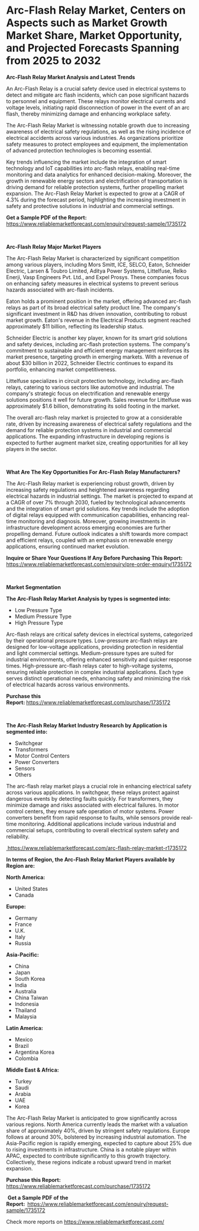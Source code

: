 <p><h1>Arc-Flash Relay Market, Centers on Aspects such as Market Growth Market Share, Market Opportunity, and Projected Forecasts Spanning from 2025 to 2032</h1></p><p><strong>Arc-Flash Relay Market Analysis and Latest Trends</strong></p>
<p><p>An Arc-Flash Relay is a crucial safety device used in electrical systems to detect and mitigate arc flash incidents, which can pose significant hazards to personnel and equipment. These relays monitor electrical currents and voltage levels, initiating rapid disconnection of power in the event of an arc flash, thereby minimizing damage and enhancing workplace safety.</p><p>The Arc-Flash Relay Market is witnessing notable growth due to increasing awareness of electrical safety regulations, as well as the rising incidence of electrical accidents across various industries. As organizations prioritize safety measures to protect employees and equipment, the implementation of advanced protection technologies is becoming essential.</p><p>Key trends influencing the market include the integration of smart technology and IoT capabilities into arc-flash relays, enabling real-time monitoring and data analytics for enhanced decision-making. Moreover, the growth in renewable energy sectors and electrification of transportation is driving demand for reliable protection systems, further propelling market expansion. The Arc-Flash Relay Market is expected to grow at a CAGR of 4.3% during the forecast period, highlighting the increasing investment in safety and protective solutions in industrial and commercial settings.</p></p>
<p><strong>Get a Sample PDF of the Report:&nbsp;</strong> <a href="https://www.reliablemarketforecast.com/enquiry/request-sample/1735172?utm_campaign=3225&utm_medium=2&utm_source=Github&utm_content=ia&utm_term=25032025&utm_id=arc-flash-relay">https://www.reliablemarketforecast.com/enquiry/request-sample/1735172</a></p>
<p>&nbsp;</p>
<p><strong>Arc-Flash Relay Major Market Players</strong></p>
<p><p>The Arc-Flash Relay Market is characterized by significant competition among various players, including Mors Smitt, ICE, SELCO, Eaton, Schneider Electric, Larsen & Toubro Limited, Aditya Power Systems, Littelfuse, Relko Enerji, Vasp Engineers Pvt. Ltd., and Expel Prosys. These companies focus on enhancing safety measures in electrical systems to prevent serious hazards associated with arc-flash incidents.</p><p>Eaton holds a prominent position in the market, offering advanced arc-flash relays as part of its broad electrical safety product line. The company's significant investment in R&D has driven innovation, contributing to robust market growth. Eaton's revenue in the Electrical Products segment reached approximately $11 billion, reflecting its leadership status.</p><p>Schneider Electric is another key player, known for its smart grid solutions and safety devices, including arc-flash protection systems. The company's commitment to sustainable and efficient energy management reinforces its market presence, targeting growth in emerging markets. With a revenue of about $30 billion in 2022, Schneider Electric continues to expand its portfolio, enhancing market competitiveness.</p><p>Littelfuse specializes in circuit protection technology, including arc-flash relays, catering to various sectors like automotive and industrial. The company's strategic focus on electrification and renewable energy solutions positions it well for future growth. Sales revenue for Littelfuse was approximately $1.6 billion, demonstrating its solid footing in the market.</p><p>The overall arc-flash relay market is projected to grow at a considerable rate, driven by increasing awareness of electrical safety regulations and the demand for reliable protection systems in industrial and commercial applications. The expanding infrastructure in developing regions is expected to further augment market size, creating opportunities for all key players in the sector.</p></p>
<p>&nbsp;</p>
<p><strong>What Are The Key Opportunities For Arc-Flash Relay Manufacturers?</strong></p>
<p><p>The Arc-Flash Relay market is experiencing robust growth, driven by increasing safety regulations and heightened awareness regarding electrical hazards in industrial settings. The market is projected to expand at a CAGR of over 7% through 2030, fueled by technological advancements and the integration of smart grid solutions. Key trends include the adoption of digital relays equipped with communication capabilities, enhancing real-time monitoring and diagnosis. Moreover, growing investments in infrastructure development across emerging economies are further propelling demand. Future outlook indicates a shift towards more compact and efficient relays, coupled with an emphasis on renewable energy applications, ensuring continued market evolution.</p></p>
<p><strong>Inquire or Share Your Questions If Any Before Purchasing This Report:</strong> <a href="https://www.reliablemarketforecast.com/enquiry/pre-order-enquiry/1735172?utm_campaign=3225&utm_medium=2&utm_source=Github&utm_content=ia&utm_term=25032025&utm_id=arc-flash-relay">https://www.reliablemarketforecast.com/enquiry/pre-order-enquiry/1735172</a></p>
<p>&nbsp;</p>
<p><strong>Market Segmentation</strong></p>
<p><strong>The Arc-Flash Relay Market Analysis by types is segmented into:</strong></p>
<p><ul><li>Low Pressure Type</li><li>Medium Pressure Type</li><li>High Pressure Type</li></ul></p>
<p><p>Arc-flash relays are critical safety devices in electrical systems, categorized by their operational pressure types. Low-pressure arc-flash relays are designed for low-voltage applications, providing protection in residential and light commercial settings. Medium-pressure types are suited for industrial environments, offering enhanced sensitivity and quicker response times. High-pressure arc-flash relays cater to high-voltage systems, ensuring reliable protection in complex industrial applications. Each type serves distinct operational needs, enhancing safety and minimizing the risk of electrical hazards across various environments.</p></p>
<p><strong>Purchase this Report:&nbsp;</strong><a href="https://www.reliablemarketforecast.com/purchase/1735172?utm_campaign=3225&utm_medium=2&utm_source=Github&utm_content=ia&utm_term=25032025&utm_id=arc-flash-relay">https://www.reliablemarketforecast.com/purchase/1735172</a></p>
<p>&nbsp;</p>
<p><strong>The Arc-Flash Relay Market Industry Research by Application is segmented into:</strong></p>
<p><ul><li>Switchgear</li><li>Transformers</li><li>Motor Control Centers</li><li>Power Converters</li><li>Sensors</li><li>Others</li></ul></p>
<p><p>The arc-flash relay market plays a crucial role in enhancing electrical safety across various applications. In switchgear, these relays protect against dangerous events by detecting faults quickly. For transformers, they minimize damage and risks associated with electrical failures. In motor control centers, they ensure safe operation of motor systems. Power converters benefit from rapid response to faults, while sensors provide real-time monitoring. Additional applications include various industrial and commercial setups, contributing to overall electrical system safety and reliability.</p></p>
<p><a href="https://www.reliablemarketforecast.com/arc-flash-relay-market-r1735172?utm_campaign=3225&utm_medium=2&utm_source=Github&utm_content=ia&utm_term=25032025&utm_id=arc-flash-relay">&nbsp;https://www.reliablemarketforecast.com/arc-flash-relay-market-r1735172</a></p>
<p><strong>In terms of Region, the Arc-Flash Relay Market Players available by Region are:</strong></p>
<p>
    <p> <strong> North America: </strong>
        <ul>
            <li>United States</li>
            <li>Canada</li>
        </ul>
        </p> 
    <p> <strong> Europe: </strong>
        <ul>
            <li>Germany</li>
            <li>France</li>
            <li>U.K.</li>
            <li>Italy</li>
            <li>Russia</li>
        </ul>
        </p> 
    <p> <strong> Asia-Pacific: </strong>
        <ul>
            <li>China</li>
            <li>Japan</li>
            <li>South Korea</li>
            <li>India</li>
            <li>Australia</li>
            <li>China Taiwan</li>
            <li>Indonesia</li>
            <li>Thailand</li>
            <li>Malaysia</li>
        </ul>
        </p> 
    <p> <strong> Latin America: </strong>
        <ul>
            <li>Mexico</li>
            <li>Brazil</li>
            <li>Argentina Korea</li>
            <li>Colombia</li>
        </ul>
        </p> 
    <p> <strong> Middle East & Africa: </strong>
        <ul>
            <li>Turkey</li>
            <li>Saudi</li>
            <li>Arabia</li>
            <li>UAE</li>
            <li>Korea</li>
        </ul>
    </p>
    </p>
<p><p>The Arc-Flash Relay Market is anticipated to grow significantly across various regions. North America currently leads the market with a valuation share of approximately 40%, driven by stringent safety regulations. Europe follows at around 30%, bolstered by increasing industrial automation. The Asia-Pacific region is rapidly emerging, expected to capture about 25% due to rising investments in infrastructure. China is a notable player within APAC, expected to contribute significantly to this growth trajectory. Collectively, these regions indicate a robust upward trend in market expansion.</p></p>
<p><strong>Purchase this Report: </strong><a href="https://www.reliablemarketforecast.com/purchase/1735172?utm_campaign=3225&utm_medium=2&utm_source=Github&utm_content=ia&utm_term=25032025&utm_id=arc-flash-relay">https://www.reliablemarketforecast.com/purchase/1735172</a></p>
<p>&nbsp;<strong>Get a Sample PDF of the Report:&nbsp;&nbsp;</strong><a href="https://www.reliablemarketforecast.com/enquiry/request-sample/1735172?utm_campaign=3225&utm_medium=2&utm_source=Github&utm_content=ia&utm_term=25032025&utm_id=arc-flash-relay">https://www.reliablemarketforecast.com/enquiry/request-sample/1735172</a></p>
<p><strong></strong></p>
<p>Check more reports on <a href="https://www.reliablemarketforecast.com/?utm_campaign=3225&utm_medium=2&utm_source=Github&utm_content=ia&utm_term=25032025&utm_id=arc-flash-relay">https://www.reliablemarketforecast.com/</a></p>